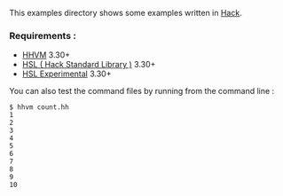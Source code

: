 This examples directory shows some examples written in [Hack](https://hacklang.org).

### Requirements :

- [HHVM](https://github.com/facebook/hhvm) 3.30+
- [HSL ( Hack Standard Library )](https://github.com/hhvm/hsl) 3.30+
- [HSL Experimental](https://github.com/hhvm/hsl-experimental) 3.30+

You can also test the command files by running from the command line :

```
$ hhvm count.hh
1
2
3
4
5
6
7
8
9
10
```
